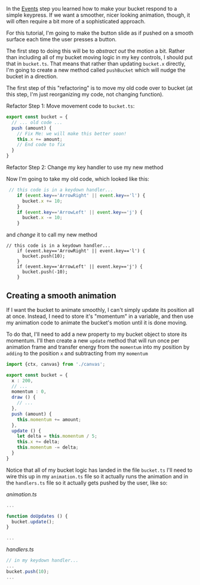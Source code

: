 In the [Events](./events.md) step you learned how to make your bucket respond to a simple keypress. If we want a smoother, nicer looking animation, though, it will often require a bit more of a sophisticated approach.

For this tutorial, I'm going to make the button slide as if pushed on a smooth surface each time the user presses a button.

The first step to doing this will be to *abstract out* the motion a bit. Rather than including all of my bucket moving logic in my key controls, I should put that in `bucket.ts`. That means that rather than updating `bucket.x` directly, I'm going to create a new method called `pushBucket` which will nudge the bucket in a direction.

The first step of this "refactoring" is to move my old code over to bucket (at this step, I'm just reorganizing my code, not changing function). 

Refactor Step 1: Move movement code to  `bucket.ts`:

```typescript
export const bucket = {
  // ... old code ...
  push (amount) {
    // Fix Me: we will make this better soon!
    this.x += amount;
    // End code to fix
  }
}
```

Refactor Step 2: Change my key handler to use my new method

Now I'm going to take my old code, which looked like this:
```typescript
 // this code is in a keydown handler...
    if (event.key=='ArrowRight' || event.key=='l') {
      bucket.x += 10;
    }
    if (event.key=='ArrowLeft' || event.key=='j') {
      bucket.x -= 10;
    }
```

and *change* it to call my new method

```
// this code is in a keydown handler...
    if (event.key=='ArrowRight' || event.key=='l') {
      bucket.push(10);
    }
    if (event.key=='ArrowLeft' || event.key=='j') {
      bucket.push(-10);
    }
```

## Creating a smooth animation

If I want the bucket to animate smoothly, I can't simply update its position all at once. Instead, I need to store it's "momentum" in a variable, and then use my animation code to animate the bucket's motion until it is done moving.

To do that, I'll need to add a new property to my bucket object to store its momentum. I'll then create a new `update` method that will run once per animation frame and transfer energy from the `momentum` into my position by `adding` to the position `x` and subtracting from my `momentum`

```typescript
import {ctx, canvas} from './canvas';

export const bucket = {
  x : 200,
  // ...
  momentum : 0,
  draw () {        
    // ...
  },
  push (amount) {
    this.momentum += amount;    
  },
  update () {    
    let delta = this.momentum / 5;
    this.x += delta;
    this.momentum -= delta;
  }
}
```

Notice that all of my bucket logic has landed in the file `bucket.ts`  I'll need to wire this up in my `animation.ts` file so it actually runs the animation and in the `handlers.ts` file so it actually gets pushed by the user, like so:

*animation.ts*
```typescript
...

function doUpdates () {
  bucket.update();
}

...
```

*handlers.ts*

```typescript
// in my keydown handler...
...
bucket.push(10);
...
```